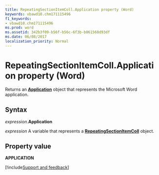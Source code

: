 ```yaml
---
title: RepeatingSectionItemColl.Application property (Word)
keywords: vbawd10.chm171115496
f1_keywords:
- vbawd10.chm171115496
ms.prod: word
ms.assetid: 342b3f09-b56f-b56c-6f3b-b061568d93df
ms.date: 06/08/2017
localization_priority: Normal
---
```



# RepeatingSectionItemColl.Application property (Word)

Returns an  **[Application](Word.Application.md)** object that represents the Microsoft Word application.


## Syntax

_expression_.**Application**

_expression_ A variable that represents a **[RepeatingSectionItemColl](Word.repeatingsectionitemcoll.md)** object.


## Property value

**APPLICATION**


[!include[Support and feedback](~/includes/feedback-boilerplate.md)]